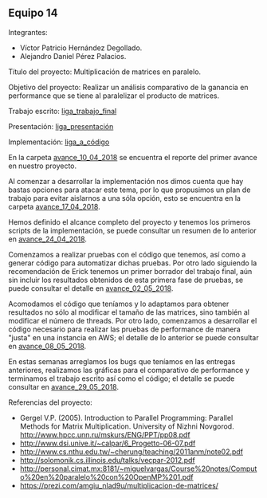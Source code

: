 ## Equipo 14

Integrantes:

* Víctor Patricio Hernández Degollado.
* Alejandro Daniel Pérez Palacios.

Título del proyecto: Multiplicación de matrices en paralelo.

Objetivo del proyecto: Realizar un análisis comparativo de la ganancia en performance que se tiene al paralelizar el producto de matrices.

Trabajo escrito: [liga_trabajo_final](https://github.com/patricio-hdz/ProyectoFinal/blob/master/TrabajoFinal.md)

Presentación: [liga_presentación](https://github.com/patricio-hdz/ProyectoFinal/blob/master/180529-Multiplicacion_matrices.pdf)

Implementación: [liga_a_código](https://github.com/ITAM-DS/analisis-numerico-computo-cientifico/tree/mno-2018-1/proyecto_final/proyectos/equipos/equipo_14/Codigo)

En la carpeta [avance_10_04_2018](avance_10_04_2018) se encuentra el reporte del primer avance en nuestro proyecto.

Al comenzar a desarrollar la implementación nos dimos cuenta que hay bastas opciones para atacar este tema, por lo que propusimos un plan de trabajo para evitar aislarnos a una sóla opción, esto se encuentra en la carpeta [avance_17_04_2018](avance_17_04_2018).

Hemos definido el alcance completo del proyecto y tenemos los primeros scripts de la implementación, se puede consultar un resumen de lo anterior en [avance_24_04_2018](avance_24_04_2018).

Comenzamos a realizar pruebas con el código que tenemos, así como a generar código para automatizar dichas pruebas. Por otro lado siguiendo la recomendación de Erick tenemos un primer borrador del trabajo final, aún sin incluir los resultados obtenidos de esta primera fase de pruebas, se puede consultar el detalle en [avance_02_05_2018](avance_02_05_2018).

Acomodamos el código que teníamos y lo adaptamos para obtener resultados no sólo al modificar el tamaño de las matrices, sino también al modificar el número de threads. Por otro lado, comenzamos a desarrollar el código necesario para realizar las pruebas de performance de manera "justa" en una instancia en AWS; el detalle de lo anterior se puede consultar en [avance_08_05_2018](avance_08_05_2018).

En estas semanas arreglamos los bugs que teníamos en las entregas anteriores, realizamos las gráficas para el comparativo de performance y terminamos el trabajo escrito así como el código; el detalle se puede consultar en [avance_29_05_2018](avance_29_05_2018).

Referencias del proyecto:

* Gergel V.P. (2005). Introduction to Parallel Programming: Parallel Methods for Matrix Multiplication. University of Nizhni Novgorod.
http://www.hpcc.unn.ru/mskurs/ENG/PPT/pp08.pdf
* http://www.dsi.unive.it/~calpar/6_Progetto-06-07.pdf
* http://www.cs.nthu.edu.tw/~cherung/teaching/2011anm/note02.pdf 
* http://solomonik.cs.illinois.edu/talks/vecpar-2012.pdf
* http://personal.cimat.mx:8181/~miguelvargas/Course%20notes/Computo%20en%20paralelo%20con%20OpenMP%201.pdf
* https://prezi.com/amgiu_nlad9u/multiplicacion-de-matrices/
